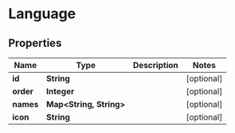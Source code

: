 
# Language

## Properties
Name | Type | Description | Notes
------------ | ------------- | ------------- | -------------
**id** | **String** |  |  [optional]
**order** | **Integer** |  |  [optional]
**names** | **Map&lt;String, String&gt;** |  |  [optional]
**icon** | **String** |  |  [optional]




